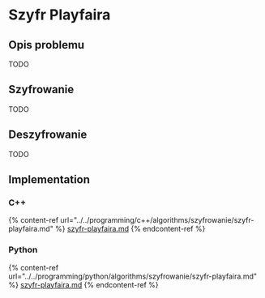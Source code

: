 # Szyfr Playfaira

## Opis problemu

TODO

## Szyfrowanie

TODO

## Deszyfrowanie

TODO

## Implementation

### C++

{% content-ref url="../../programming/c++/algorithms/szyfrowanie/szyfr-playfaira.md" %}
[szyfr-playfaira.md](../../programming/c++/algorithms/szyfrowanie/szyfr-playfaira.md)
{% endcontent-ref %}

### Python

{% content-ref url="../../programming/python/algorithms/szyfrowanie/szyfr-playfaira.md" %}
[szyfr-playfaira.md](../../programming/python/algorithms/szyfrowanie/szyfr-playfaira.md)
{% endcontent-ref %}
